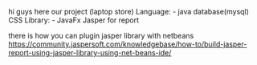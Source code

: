 hi guys here our project (laptop store)
Language: -
java 
database(mysql)
CSS
Library: -
JavaFx
Jasper for report 

there is how you can plugin jasper library with netbeans 
https://community.jaspersoft.com/knowledgebase/how-to/build-jasper-report-using-jasper-library-using-net-beans-ide/

